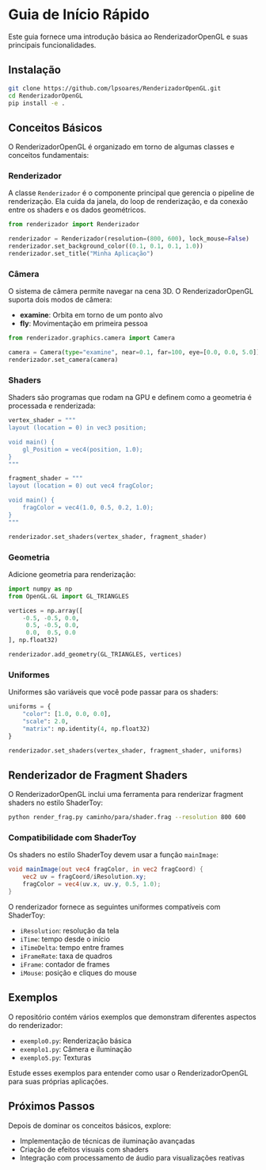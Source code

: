 # Guia de Início Rápido

Este guia fornece uma introdução básica ao RenderizadorOpenGL e suas principais funcionalidades.

## Instalação

```bash
git clone https://github.com/lpsoares/RenderizadorOpenGL.git
cd RenderizadorOpenGL
pip install -e .
```

## Conceitos Básicos

O RenderizadorOpenGL é organizado em torno de algumas classes e conceitos fundamentais:

### Renderizador

A classe `Renderizador` é o componente principal que gerencia o pipeline de renderização. Ela cuida da janela, do loop de renderização, e da conexão entre os shaders e os dados geométricos.

```python
from renderizador import Renderizador

renderizador = Renderizador(resolution=(800, 600), lock_mouse=False)
renderizador.set_background_color((0.1, 0.1, 0.1, 1.0))
renderizador.set_title("Minha Aplicação")
```

### Câmera

O sistema de câmera permite navegar na cena 3D. O RenderizadorOpenGL suporta dois modos de câmera:

- **examine**: Orbita em torno de um ponto alvo
- **fly**: Movimentação em primeira pessoa

```python
from renderizador.graphics.camera import Camera

camera = Camera(type="examine", near=0.1, far=100, eye=[0.0, 0.0, 5.0])
renderizador.set_camera(camera)
```

### Shaders

Shaders são programas que rodam na GPU e definem como a geometria é processada e renderizada:

```python
vertex_shader = """
layout (location = 0) in vec3 position;

void main() {
    gl_Position = vec4(position, 1.0);
}
"""

fragment_shader = """
layout (location = 0) out vec4 fragColor;

void main() {
    fragColor = vec4(1.0, 0.5, 0.2, 1.0);
}
"""

renderizador.set_shaders(vertex_shader, fragment_shader)
```

### Geometria

Adicione geometria para renderização:

```python
import numpy as np
from OpenGL.GL import GL_TRIANGLES

vertices = np.array([
    -0.5, -0.5, 0.0,
     0.5, -0.5, 0.0,
     0.0,  0.5, 0.0
], np.float32)

renderizador.add_geometry(GL_TRIANGLES, vertices)
```

### Uniformes

Uniformes são variáveis que você pode passar para os shaders:

```python
uniforms = {
    "color": [1.0, 0.0, 0.0],
    "scale": 2.0,
    "matrix": np.identity(4, np.float32)
}

renderizador.set_shaders(vertex_shader, fragment_shader, uniforms)
```

## Renderizador de Fragment Shaders

O RenderizadorOpenGL inclui uma ferramenta para renderizar fragment shaders no estilo ShaderToy:

```bash
python render_frag.py caminho/para/shader.frag --resolution 800 600
```

### Compatibilidade com ShaderToy

Os shaders no estilo ShaderToy devem usar a função `mainImage`:

```glsl
void mainImage(out vec4 fragColor, in vec2 fragCoord) {
    vec2 uv = fragCoord/iResolution.xy;
    fragColor = vec4(uv.x, uv.y, 0.5, 1.0);
}
```

O renderizador fornece as seguintes uniformes compatíveis com ShaderToy:

- `iResolution`: resolução da tela
- `iTime`: tempo desde o início
- `iTimeDelta`: tempo entre frames
- `iFrameRate`: taxa de quadros
- `iFrame`: contador de frames
- `iMouse`: posição e cliques do mouse

## Exemplos

O repositório contém vários exemplos que demonstram diferentes aspectos do renderizador:

- `exemplo0.py`: Renderização básica
- `exemplo1.py`: Câmera e iluminação
- `exemplo5.py`: Texturas

Estude esses exemplos para entender como usar o RenderizadorOpenGL para suas próprias aplicações.

## Próximos Passos

Depois de dominar os conceitos básicos, explore:

- Implementação de técnicas de iluminação avançadas
- Criação de efeitos visuais com shaders
- Integração com processamento de áudio para visualizações reativas